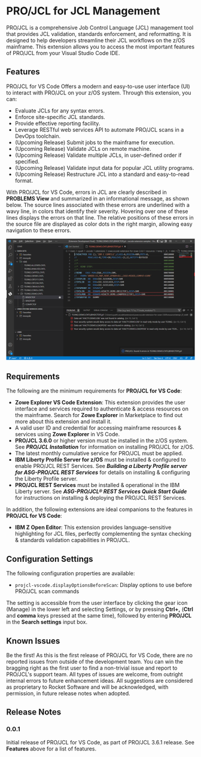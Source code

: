 # PRO/JCL for JCL Management

PRO/JCL is a comprehensive Job Control Language (JCL) management tool that provides JCL validation, standards enforcement, and reformatting. It is designed to help developers streamline their JCL workflows on the z/OS mainframe. This extension allows you to access the most important features of PRO/JCL from your Visual Studio Code IDE.

## Features

PRO/JCL for VS Code Offers a modern and easy-to-use user interface (UI) to interact with PRO/JCL on your z/OS system. Through this extension, you can:

* Evaluate JCLs for any syntax errors.
* Enforce site-specific JCL standards.
* Provide effective reporting facility.
* Leverage RESTful web services API to automate PRO/JCL scans in a DevOps toolchain.
* (Upcoming Release) Submit jobs to the mainframe for execution.
* (Upcoming Release) Validate JCLs on remote machine.
* (Upcoming Release) Validate multiple JCLs, in user-defined order if specified.
* (Upcoming Release) Validate input data for popular JCL utility programs.
* (Upcoming Release) Restructure JCL into a standard and easy-to-read format.

With PRO/JCL for VS Code, errors in JCL are clearly described in **PROBLEMS View** and summarized in an informational message, as shown below. The source lines associated with these errors are underlined with a wavy line, in colors that identify their severity. Hovering over one of these lines displays the errors on that line. The relative positions of these errors in the source file are displayed as color dots in the right margin, allowing easy navigation to these errors.

![Result of JCL Scan](resources/scan_result_demo_cntl_bindctof.png "Result of JCL Scan")

## Requirements

The following are the minimum requirements for **PRO/JCL for VS Code**:

* **Zowe Explorer VS Code Extension**: This extension provides the user interface and services required to authenticate & access resources on the mainframe. Search for **Zowe Explorer** in Marketplace to find out more about this extension and install it.
* A valid user ID and credential for accessing mainframe resources & services using **Zowe Explorer** in VS Code.
* **PRO/JCL 3.6.0** or higher version must be installed in the z/OS system. See ***PRO/JCL Installation*** for information on installing PRO/JCL for z/OS.
* The latest monthly cumulative service for PRO/JCL must be applied.
* **IBM Liberty Profile Server for z/OS** must be installed & configured to enable PRO/JCL REST Services. See ***Building a Liberty Profile server for ASG-PRO/JCL REST Services*** for details on installing & configuring the Liberty Profile server.
* **PRO/JCL REST Services** must be installed & operational in the IBM Liberty server. See ***ASG-PRO/JCL® REST Services Quick Start Guide*** for instructions on installing & deploying the PRO/JCL REST Services.

In addition, the following extensions are ideal companions to the features in **PRO/JCL for VS Code**:

* **IBM Z Open Editor**: This extension provides language-sensitive highlighting for JCL files, perfectly complementing the syntax checking & standards validation capabilities in PRO/JCL.

## Configuration Settings

The following configuration properties are available:

* `projcl-vscode.displayOptionsBeforeScan`: Display options to use before PRO/JCL scan commands

The setting is accessible from the user interface by clicking the gear icon (Manage) in the lower left and selecting Settings, or by pressing **Ctrl+,** (**Ctrl** and **comma** keys pressed at the same time), followed by entering **PRO/JCL** in the **Search settings** input box.

## Known Issues

Be the first! As this is the first release of PRO/JCL for VS Code, there are no reported issues from outside of the development team. You can win the bragging right as the first user to find a non-trivial issue and report to PRO/JCL's support team. All types of issues are welcome, from outright internal errors to future enhancement ideas. All suggestions are considered as proprietary to Rocket Software and will be acknowledged, with permission, in future release notes when adopted.

## Release Notes

### 0.0.1

Initial release of PRO/JCL for VS Code, as part of PRO/JCL 3.6.1 release. See **Features** above for a list of features.
